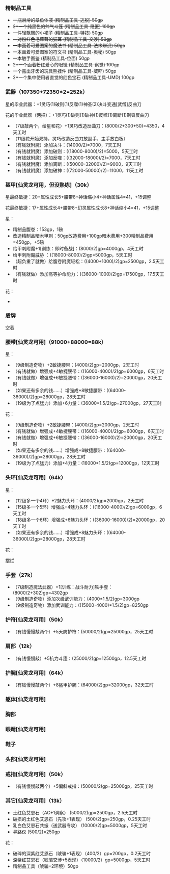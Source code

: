 ### 精制品工具

- ~~一瓶滑滑的章鱼体液 (精制品工具-逃脱) 50gp~~
- ~~2*一个纯黑色的帅气斗篷 (精制品工具-隐匿) 100gp~~
- 一件轻飘飘的小裙子 (精制品工具-特技) 50gp
- ~~一对粉红色毛茸茸的猫耳 (精制品工具-交涉) 50gp~~
- ~~一本画着可爱图案的魔法书 (精制品工具-法术辨识) 50gp~~
- 一本画着可爱图案的符文书 (精制品工具-奥秘) 50gp
- 一本触手图鉴 (精制品工具-位面) 50gp
- ~~2*一个画着粉红爱心的眼镜 (精制品工具-察觉) 100gp~~
- 一个露出牙齿的玩具熊挂件 (精制品工具-威吓) 50gp
- 2*一个集中使用者直觉的红色宝石 (精制品工具-UMD) 100gp

### 武器（107350+72350*2=252k）

星的毕业武器：+1灵巧(1)破则(1)反噬(1)神圣(2)决斗变通[武僧]反曲刀

花的毕业武器（两把）：+1灵巧(1)破则(1)破神(1)反噬(1)离断(1)剃锋反曲刀

- （7级敲两个，给星和花）+1灵巧改造反曲刀：(8000/2+300+50)=4350，4天工时
- （11级花开始双持，灵巧改造反曲刀放副手，主手放白板）
- （有钱就附魔）添加决斗：(14000/2)=7000，7天工时
- （有钱就附魔）添加破则：((18000-8000)/2)=5000，5天工时
- （有钱就附魔）添加反噬：((32000-18000)/2)=7000，7天工时
- （有钱就附魔）添加离断：((50000-32000)/2)=9000，9天工时
- （有钱就附魔）添加破神：((72000-50000)/2)=11000，11天工时

### 盔甲[仙灵龙可用，但没熟练]（30k）

星最终敏捷：20+属性成长5+腰带8+神话缩小4+神话属性4=41，+15调整

花最终敏捷：17+属性成长4+腰带8+幻灵属性成长8+神话缩小4=41，+15调整

星：

- 精制品腹卷：153gp，1磅
- 改造精制品暗木甲刺：50gp改造费用+100gp暗木费用+300精制品费用=450gp，+5磅
- 给甲刺附魔+1[训练：即时备战]：(8000/2)gp=4000gp，4天工时
- 给甲刺附魔威胁 ：((18000-8000)/2)gp=5000gp，5天工时
- （超负重了就做）给腹卷附魔轻松：((4000+1000)/2)gp=2500gp，2.5天工时
- （有钱就做）添加高等护命能力：((36000-1000)/2)gp=17500gp，17.5天工时

花：

- 

### 盾牌

空着

### 腰带[仙灵龙可用]（91000+88000=88k）

星：

- （9级制造奇物）+2敏捷腰带：(4000/2)gp=2000gp，2天工时
- （有钱就做）增强成+4敏捷腰带：((16000-4000)/2)gp=6000gp，6天工时
- （有钱就做）增强成+6敏捷腰带：((36000-16000)/2)=20000gp，20天工时
- （如果还有多余的钱……）增强成+8敏捷腰带：((64000-36000)/2)gp=28000gp，28天工时
- （19级为了点猛力）添加+6力量：(36000*1.5/2)gp=27000gp，27天工时

花：

- （9级制造奇物）+2敏捷腰带：(4000/2)gp=2000gp，2天工时
- （有钱就做）增强成+4敏捷腰带：((16000-4000)/2)gp=6000gp，6天工时
- （有钱就做）增强成+6敏捷腰带：((36000-16000)/2)=20000gp，20天工时
- （如果还有多余的钱……）增强成+8敏捷腰带：((64000-36000)/2)gp=28000gp，28天工时
- （19级为了点猛力）添加+4力量：(16000*1.5/2)gp=12000gp，12天工时

### 头环[仙灵龙可用]（64k）

星：

- （12级多一个4环）+2魅力头环：(4000/2)gp=2000gp，2天工时
- （15级多一个5环）增强成+4魅力头环：((16000-4000)/2)gp=6000gp，6天工时
- （18级多一个6环）增强成+6魅力头环：((36000-16000)/2)=20000gp，20天工时
- （如果还有多余的钱……）增强成+8魅力头环：((64000-36000)/2)gp=28000gp，28天工时

花：

摆烂

### 手套（27k）

- （7级制造魔法武器）+1[训练：战斗耐力]铁手套：(8000/2+302)gp=4302gp
- （9级制造奇物）添加次级武训能力：(4000*1.5/2)gp=3000gp
- （9级制造奇物）添加武训能力：((15000-4000)*1.5/2)gp=8250gp

### 护符[仙灵龙可用]（50k）

- （有钱慢慢敲两个）+5天防护符：(50000/2)gp=25000gp，25天工时

### 肩部（12k）

- （有钱慢慢敲）+5抗力斗篷：(25000/2)gp=12500gp，12.5天工时

### 护腕[仙灵龙可用]（64k）

- （有钱慢慢敲两个）+8盔甲护腕：(64000/2)gp=32000gp，32天工时

### 躯体[仙灵龙可用]

### 胸部

### 眼睛[仙灵龙可用]

### 鞋子

### 头部[仙灵龙可用]

### 戒指[仙灵龙可用]（50k）

- （有钱慢慢敲两个）+5偏斜戒指：(50000/2)gp=25000gp，25天工时

### 其它[仙灵龙可用]（13k）

- 土红色艾恩石（AC+1洞察） (5000/2)gp=2500gp，2.5天工时
- 破损的土红色艾恩石（先攻+1表现） (500/2)gp=250gp，0.25天工时
- 乳白色艾恩石共振（送武器专攻） (10000/2)gp=5000gp，5天工时
- 寻路仪 (500/2)=250gp

花：

- 破碎的深紫红艾恩石（唬骗+1表现）（400/2）gp=200gp，0.2天工时
- 深紫红艾恩石（唬骗交涉+5表现）（10000/2）gp=5000gp，5天工时
- 精制品工具（唬骗+2环境）50gp